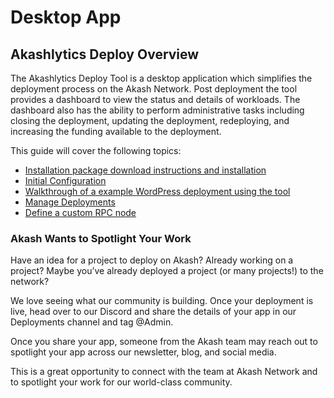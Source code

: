 # Desktop App

## Akashlytics Deploy Overview

The Akashlytics Deploy Tool is a desktop application which simplifies the deployment process on the Akash Network.  Post deployment the tool provides a dashboard to view the status and details of workloads.  The dashboard also has the ability to perform administrative tasks including closing the deployment, updating the deployment, redeploying, and increasing the funding available to the deployment.

This guide will cover the following topics:

* [Installation package download instructions and installation](akashlytics-deploy-installation.md)
* [Initial Configuration](initial-configuration.md)
* [Walkthrough of a example WordPress deployment using the tool](wordpress-deployment-example.md)
* [Manage Deployments](manage-deployments.md)
* [Define a custom RPC node](custom-rpc-node.md)

### Akash Wants to Spotlight Your Work&#x20;

Have an idea for a project to deploy on Akash? Already working on a project? Maybe you’ve already deployed a project (or many projects!) to the network?

We love seeing what our community is building. Once your deployment is live, head over to our Discord and share the details of your app in our Deployments channel and tag @Admin.

Once you share your app, someone from the Akash team may reach out to spotlight your app across our newsletter, blog, and social media.

This is a great opportunity to connect with the team at Akash Network and to spotlight your work for our world-class community.
